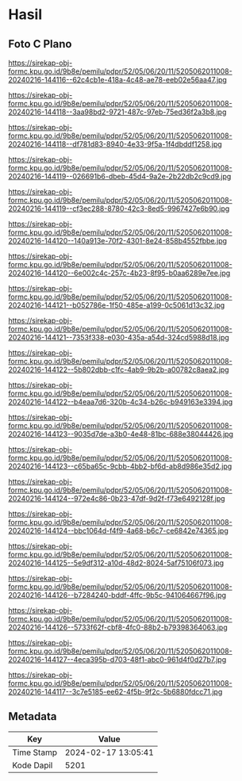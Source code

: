 # Hasil

## Foto C Plano

https://sirekap-obj-formc.kpu.go.id/9b8e/pemilu/pdpr/52/05/06/20/11/5205062011008-20240216-144116--62c4cb1e-418a-4c48-ae78-eeb02e56aa47.jpg

https://sirekap-obj-formc.kpu.go.id/9b8e/pemilu/pdpr/52/05/06/20/11/5205062011008-20240216-144118--3aa98bd2-9721-487c-97eb-75ed36f2a3b8.jpg

https://sirekap-obj-formc.kpu.go.id/9b8e/pemilu/pdpr/52/05/06/20/11/5205062011008-20240216-144118--df781d83-8940-4e33-9f5a-1f4dbddf1258.jpg

https://sirekap-obj-formc.kpu.go.id/9b8e/pemilu/pdpr/52/05/06/20/11/5205062011008-20240216-144119--026691b6-dbeb-45d4-9a2e-2b22db2c9cd9.jpg

https://sirekap-obj-formc.kpu.go.id/9b8e/pemilu/pdpr/52/05/06/20/11/5205062011008-20240216-144119--cf3ec288-8780-42c3-8ed5-9967427e6b90.jpg

https://sirekap-obj-formc.kpu.go.id/9b8e/pemilu/pdpr/52/05/06/20/11/5205062011008-20240216-144120--140a913e-70f2-4301-8e24-858b4552fbbe.jpg

https://sirekap-obj-formc.kpu.go.id/9b8e/pemilu/pdpr/52/05/06/20/11/5205062011008-20240216-144120--6e002c4c-257c-4b23-8f95-b0aa6289e7ee.jpg

https://sirekap-obj-formc.kpu.go.id/9b8e/pemilu/pdpr/52/05/06/20/11/5205062011008-20240216-144121--b052786e-1f50-485e-a199-0c5061d13c32.jpg

https://sirekap-obj-formc.kpu.go.id/9b8e/pemilu/pdpr/52/05/06/20/11/5205062011008-20240216-144121--7353f338-e030-435a-a54d-324cd5988d18.jpg

https://sirekap-obj-formc.kpu.go.id/9b8e/pemilu/pdpr/52/05/06/20/11/5205062011008-20240216-144122--5b802dbb-c1fc-4ab9-9b2b-a00782c8aea2.jpg

https://sirekap-obj-formc.kpu.go.id/9b8e/pemilu/pdpr/52/05/06/20/11/5205062011008-20240216-144122--b4eaa7d6-320b-4c34-b26c-b949163e3394.jpg

https://sirekap-obj-formc.kpu.go.id/9b8e/pemilu/pdpr/52/05/06/20/11/5205062011008-20240216-144123--9035d7de-a3b0-4e48-81bc-688e38044426.jpg

https://sirekap-obj-formc.kpu.go.id/9b8e/pemilu/pdpr/52/05/06/20/11/5205062011008-20240216-144123--c65ba65c-9cbb-4bb2-bf6d-ab8d986e35d2.jpg

https://sirekap-obj-formc.kpu.go.id/9b8e/pemilu/pdpr/52/05/06/20/11/5205062011008-20240216-144124--972e4c86-0b23-47df-9d2f-f73e6492128f.jpg

https://sirekap-obj-formc.kpu.go.id/9b8e/pemilu/pdpr/52/05/06/20/11/5205062011008-20240216-144124--bbc1064d-f4f9-4a68-b6c7-ce6842e74365.jpg

https://sirekap-obj-formc.kpu.go.id/9b8e/pemilu/pdpr/52/05/06/20/11/5205062011008-20240216-144125--5e9df312-a10d-48d2-8024-5af75106f073.jpg

https://sirekap-obj-formc.kpu.go.id/9b8e/pemilu/pdpr/52/05/06/20/11/5205062011008-20240216-144126--b7284240-bddf-4ffc-9b5c-941064667f96.jpg

https://sirekap-obj-formc.kpu.go.id/9b8e/pemilu/pdpr/52/05/06/20/11/5205062011008-20240216-144126--5733f62f-cbf8-4fc0-88b2-b79398364063.jpg

https://sirekap-obj-formc.kpu.go.id/9b8e/pemilu/pdpr/52/05/06/20/11/5205062011008-20240216-144127--4eca395b-d703-48f1-abc0-961d4f0d27b7.jpg

https://sirekap-obj-formc.kpu.go.id/9b8e/pemilu/pdpr/52/05/06/20/11/5205062011008-20240216-144117--3c7e5185-ee62-4f5b-9f2c-5b6880fdcc71.jpg


## Metadata

| Key        | Value               |
| ---------- | ------------------- |
| Time Stamp | 2024-02-17 13:05:41 |
| Kode Dapil | 5201                |



